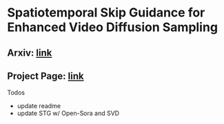 # Spatiotemporal Skip Guidance for Enhanced Video Diffusion Sampling

## Arxiv: [link](https://arxiv.org/abs/2411.18664)

## Project Page: [link](https://junhahyung.github.io/STGuidance)

Todos
- update readme
- update STG w/ Open-Sora and SVD
